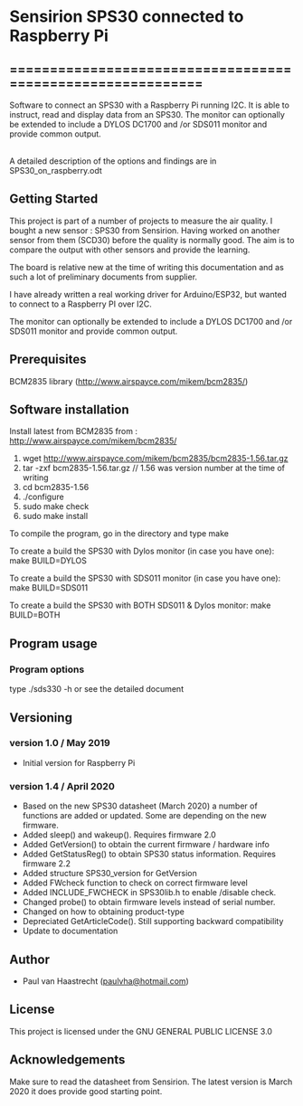 # Sensirion SPS30 connected to Raspberry Pi

## ===========================================================

Software to connect an SPS30 with a Raspberry Pi running I2C. It is able to instruct,
read and display data from an SPS30. The monitor can optionally be
extended to include a DYLOS DC1700 and /or SDS011 monitor and provide common output.

<br> A detailed description of the options and findings are in SPS30_on_raspberry.odt

## Getting Started
This project is part of a number of projects to measure the air quality.
I bought a new sensor : SPS30 from Sensirion.
Having worked on another sensor from them (SCD30) before the quality is normally good.
The aim is to compare the output with other sensors and provide the learning.

The board is relative new at the time of writing this documentation and
as such a lot of preliminary documents from supplier.

I have already written a real working driver for Arduino/ESP32,
but wanted to connect to a Raspberry PI over I2C.

The monitor can optionally be extended to include a DYLOS DC1700
and /or SDS011 monitor and provide common output.

## Prerequisites
BCM2835 library (http://www.airspayce.com/mikem/bcm2835/)

## Software installation
Install latest from BCM2835 from : http://www.airspayce.com/mikem/bcm2835/

1. wget http://www.airspayce.com/mikem/bcm2835/bcm2835-1.56.tar.gz
2. tar -zxf bcm2835-1.56.tar.gz     // 1.56 was version number at the time of writing
3. cd bcm2835-1.56
4. ./configure
5. sudo make check
6. sudo make install

To compile the program, go in the directory and type
    make

To create a build the SPS30 with Dylos monitor (in case you have one):
    make BUILD=DYLOS

To create a build the SPS30 with SDS011 monitor (in case you have one):
    make BUILD=SDS011

To create a build the SPS30 with BOTH SDS011 & Dylos monitor:
    make BUILD=BOTH

## Program usage
### Program options
type ./sds330 -h or see the detailed document

## Versioning

### version 1.0 / May 2019
 * Initial version for Raspberry Pi

### version 1.4  / April 2020
 * Based on the new SPS30 datasheet (March 2020) a number of functions are added or updated. Some are depending on the new firmware.
 * Added sleep() and wakeup(). Requires firmware 2.0
 * Added GetVersion() to obtain the current firmware / hardware info
 * Added GetStatusReg() to obtain SPS30 status information. Requires firmware 2.2
 * Added structure SPS30_version for GetVersion
 * Added FWcheck function to check on correct firmware level
 * Added INCLUDE_FWCHECK in SPS30lib.h to enable /disable check.
 * Changed probe() to obtain firmware levels instead of serial number.
 * Changed on how to obtaining product-type
 * Depreciated GetArticleCode(). Still supporting backward compatibility
 * Update to documentation

## Author
 * Paul van Haastrecht (paulvha@hotmail.com)

## License
This project is licensed under the GNU GENERAL PUBLIC LICENSE 3.0

## Acknowledgements
Make sure to read the datasheet from Sensirion. The latest version is March 2020 it does provide good starting point.<br>


